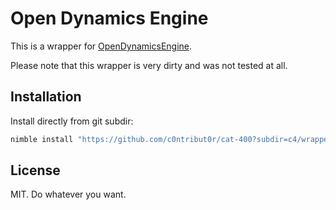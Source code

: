 # Open Dynamics Engine

This is a wrapper for [OpenDynamicsEngine](http://ode.org/).

Please note that this wrapper is very dirty and was not tested at all.

## Installation

Install directly from git subdir:

```sh
nimble install "https://github.com/c0ntribut0r/cat-400?subdir=c4/wrappers/ode@#head"
```

## License

MIT. Do whatever you want.
